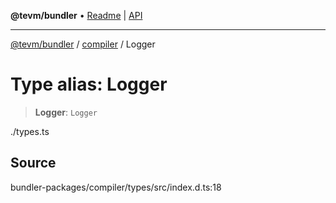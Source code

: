 **@tevm/bundler** • [Readme](../../README.md) \| [API](../../modules.md)

***

[@tevm/bundler](../../README.md) / [compiler](../README.md) / Logger

# Type alias: Logger

> **Logger**: `Logger`

./types.ts

## Source

bundler-packages/compiler/types/src/index.d.ts:18
